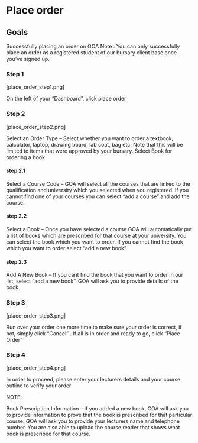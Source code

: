 # Place order

## Goals

Successfully placing an order on GOA
Note : You can only successfully place an order as a registered student of our bursary client base once you’ve signed up. 

### Step 1

[place_order_step1.png] 

On the left of your “Dashboard”, click place order

### Step 2

[place_order_step2.png]

Select an Order Type – Select whether you want to order a textbook,
calculator, laptop, drawing board, lab coat, bag etc. Note that this will be
limited to items that were approved by your bursary.
Select Book for ordering a book.

#### step 2.1

Select a Course Code – GOA will select all the courses that are linked to
the qualification and university which you selected when you registered. If
you cannot find one of your courses you can select “add a course” and
add the course.


#### step 2.2

Select a Book – Once you have selected a course GOA will automatically
put a list of books which are prescribed for that course at your university.
You can select the book which you want to order. If you cannot find the
book which you want to order select “add a new book”.

#### step 2.3

Add A New Book – If you cant find the book that you want to order in our
list, select “add a new book”. GOA will ask you to provide details of the
book.



### Step 3

[place_order_step3.png]

Run over your order one more time to make sure your order is correct, if not, simply click “Cancel” . If all is in order and ready to go, click “Place Order”

### Step 4

[place_order_step4.png]

In order to proceed, please enter your lecturers details and your course outline to verify your order


NOTE: 

Book Prescription Information – If you added a new book, GOA will ask you
to provide information to prove that the book is prescribed for that
particular course.
GOA will ask you to provide your lecturers name and telephone number.
You are also able to upload the course reader that shows what book is
prescribed for that course.
